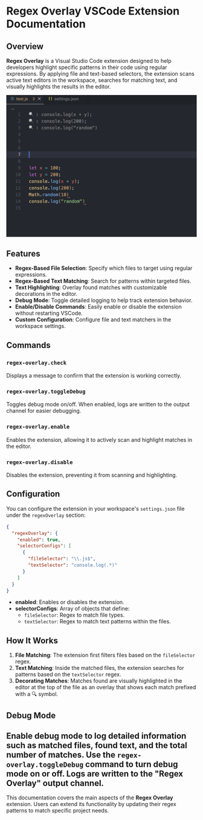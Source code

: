 # Regex Overlay VSCode Extension Documentation

## Overview

**Regex Overlay** is a Visual Studio Code extension designed to help developers highlight specific patterns in their code using regular expressions. By applying file and text-based selectors, the extension scans active text editors in the workspace, searches for matching text, and visually highlights the results in the editor.


![**alt text**](https://github.com/akashraj9828/regex-overlay-extension/blob/main/screenshots/image.png?raw=true)

## Features

- **Regex-Based File Selection**: Specify which files to target using regular expressions.
- **Regex-Based Text Matching**: Search for patterns within targeted files.
- **Text Highlighting**: Overlay found matches with customizable decorations in the editor.
- **Debug Mode**: Toggle detailed logging to help track extension behavior.
- **Enable/Disable Commands**: Easily enable or disable the extension without restarting VSCode.
- **Custom Configuration**: Configure file and text matchers in the workspace settings.

## Commands

### `regex-overlay.check`
Displays a message to confirm that the extension is working correctly.

### `regex-overlay.toggleDebug`
Toggles debug mode on/off. When enabled, logs are written to the output channel for easier debugging.

### `regex-overlay.enable`
Enables the extension, allowing it to actively scan and highlight matches in the editor.

### `regex-overlay.disable`
Disables the extension, preventing it from scanning and highlighting.

## Configuration

You can configure the extension in your workspace's `settings.json` file under the `regexOverlay` section:

```json
{
  "regexOverlay": {
    "enabled": true,
    "selectorConfigs": [
      {
        "fileSelector": "\\.js$",
        "textSelector": "console.log(.*)"
      }
    ]
  }
}
```

- **enabled**: Enables or disables the extension.
- **selectorConfigs**: Array of objects that define:
  - `fileSelector`: Regex to match file types.
  - `textSelector`: Regex to match text patterns within the files.

## How It Works

1. **File Matching**: The extension first filters files based on the `fileSelector` regex.
2. **Text Matching**: Inside the matched files, the extension searches for patterns based on the `textSelector` regex.
3. **Decorating Matches**: Matches found are visually highlighted in the editor at the top of the file as an overlay that shows each match prefixed with a 🔍 symbol.

## Debug Mode

Enable debug mode to log detailed information such as matched files, found text, and the total number of matches. Use the `regex-overlay.toggleDebug` command to turn debug mode on or off. Logs are written to the "Regex Overlay" output channel.
---

This documentation covers the main aspects of the **Regex Overlay** extension. Users can extend its functionality by updating their regex patterns to match specific project needs.